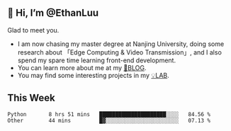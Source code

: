 ## 👋 Hi, I’m @EthanLuu

Glad to meet you.

- I am now chasing my master degree at Nanjing University, doing some research about 「Edge Computing & Video Transmission」, and I also spend my spare time learning front-end development.
- You can learn more about me at my [📝BLOG](https://blog.ethanloo.cn).
- You may find some interesting projects in my [💡LAB](https://lab.ethanloo.cn).

## This Week
<!--START_SECTION:waka-->

```text
Python       8 hrs 51 mins   █████████████████████░░░░   84.56 %
Other        44 mins         █▓░░░░░░░░░░░░░░░░░░░░░░░   07.13 %
```

<!--END_SECTION:waka-->

